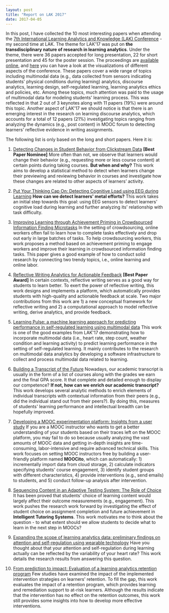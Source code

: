 ```yaml
---
layout: post
title: "Report on LAK 2017"
date: 2017-04-05
---
```


In this post, I have collected the 10 most interesting papers when attending the [7th International Learning Analytics and Knowledge (LAK) Conference](http://lak17.solaresearch.org/) - my second time at LAK. The theme for LAK'17 was put on **the transdisciplinary nature of research in learning analytics**. Under the theme, there were 36 papers accepted for long presentation, 22 for short presentation and 45 for the poster session. The proceedings are [available online](http://dl.acm.org/citation.cfm?id=3027385&picked=prox&CFID=847772281&CFTOKEN=16235751), and [here](http://ariadne.cti.espol.edu.ec/xavier/lak17/) you can have a look at the visualizations of different aspects of the conference. These papers cover a wide range of topics including multimodal data (e.g., data collected from sensors indicating students' physical conditions during learning) analytics, discourse analytics, learning design, self-regulated learning,  learning analytics ethics and policies, etc. Among these topics, much attention was paid to the usage of multimodal data for modeling students' learning process. This was reflected in that 2 out of 3 keynotes along with 11 papers (19%) were around this topic. Another aspect of LAK'17 we should notice is that there is an emerging interest in the research on learning discourse analytics, which accounts for a total of 12 papers (21%) investigating topics ranging from analyzing the dynamics (e.g., post content) in MOOC forum to detecting learners' reflective evidence in writing assignments. 

The following list is only based on the long and short papers. Here it is:

1. [Detecting Changes in Student Behavior from Clickstream Data](http://dl.acm.org/citation.cfm?id=3027430&CFID=847772281&CFTOKEN=16235751) **[Best Paper Nominee]** More often than not, we observe that learners would change their behavior (e.g., requesting more or less course content) at certain points during taking courses. **But when and why?** This work aims to develop a statistical method to detect when learners change their previewing and reviewing behavior in courses and investigate how these changes are related to other aspects of learners’ activity.

2. [Put Your Thinking Cap On: Detecting Cognitive Load using EEG during Learning](http://dl.acm.org/citation.cfm?id=3027431&CFID=847772281&CFTOKEN=16235751) **How can we detect learners' metal efforts?** This work takes an initial step towards this goal: using EEG sensors to detect learners' cognitive load during learning and further analyzing its' relationship with task difficulty.

3. [Improving Learning through Achievement Priming in Crowdsourced Information Finding Microtasks](http://dl.acm.org/citation.cfm?id=3027402&CFID=847772281&CFTOKEN=16235751) In the setting of crowdsourcing, online workers often fail to learn how to complete tasks effectively and drop out early in large batches of tasks. To help crowdsourcing workers, this work proposes a method based on achievement priming to engage workers and improve their learning in crowdsourced information finding tasks. This paper gives a good example of how to conduct solid research by connecting two trendy topics, i.e., online learning and online labor.

4. [Reflective Writing Analytics for Actionable Feedback](http://dl.acm.org/citation.cfm?id=3027436&CFID=847772281&CFTOKEN=16235751) **[Best Paper Award]** In certain contexts, reflective writing serves as a good way for students to learn better. To exert the power of reflective writing, this work designs and implements a platform, which automatically provides students with high-quality and actionable feedback at scale. Two major contributions from this work are 1) a new conceptual framework for reflective writing and 2) a computational approach to model reflective writing, derive analytics, and provide feedback.

5. [Learning Pulse: a machine learning approach for predicting performance in self-regulated learning using multimodal data](http://dl.acm.org/citation.cfm?id=3027447&CFID=847772281&CFTOKEN=16235751) This work is one of the good examples from LAK'17 demonstrating how to incorporate multimodal data (i.e., heart rate, step count, weather condition and learning activity) to predict learning performance in the setting of self-regulated learning. It mainly contributes to the research on multimodal data analytics by developing a software infrastructure to collect and process multimodal data related to learning.

6. [Building a Transcript of the Future](http://dl.acm.org/citation.cfm?id=3027418&CFID=847772281&CFTOKEN=16235751) Nowadays, our academic transcript is usually in the form of a list of courses along with the grades we earn and the final GPA score. It that complete and detailed enough to display our competence? **If not, how can we enrich our academic transcript?** This work develops several analytic methods to enrich elements of individual transcripts with contextual information from their peers (e.g., did the individual stand out from their peers?).  By doing this, measures of students' learning performance and intellectual breadth can be hopefully improved.

7. [Developing a MOOC experimentation platform: Insights from a user study](http://dl.acm.org/citation.cfm?id=3027398&CFID=847772281&CFTOKEN=16235751) If you are a MOOC instructor who wants to get a better understanding of your students based on their traces left on the MOOC platform, you may fail to do so because usually analyzing the vast amounts of MOOC data and getting in-depth insights are time-consuming, labor-intensive and require advanced technical skills. This work focuses on setting MOOC instructors free by building a user-friendly platform named **MOOCito**, which can automatically: 1) incrementally import data from cloud storage, 2) calculate indicators specifying students' course engagement, 3) identify student groups with different characteristics, 4) provide interventions (e.g., send emails) to students, and 5) conduct follow-up analysis after intervention.

8. [Sequencing Content in an Adaptive Testing System: The Role of Choice](http://dl.acm.org/citation.cfm?id=3027412&CFID=847772281&CFTOKEN=16235751) It has been proved that students' choice of learning content would largely affect their outcome measurements (e.g., engagement). This work pushes the research work forward by investigating the effect of student choice on assignment completion and future achievement in **Intelligent Tutoring Systems**. This work motivates me to think about the question - to what extent should we allow students to decide what to learn in the next step in MOOCs?

9. [Expanding the scope of learning analytics data: preliminary findings on attention and self-regulation using wearable technology](http://dl.acm.org/citation.cfm?id=3027427&CFID=847772281&CFTOKEN=16235751) Have you thought about that your attention and self-regulation during learning actually can be reflected by the variability of your heart rate? This work details the research results from answering this question.

10. [From prediction to impact: Evaluation of a learning analytics retention program](http://dl.acm.org/citation.cfm?id=3027405&CFID=847772281&CFTOKEN=16235751) Few studies have examined the impact of the implemented intervention strategies on learners' retention. To fill the gap, this work evaluates the impact of a retention program, which provides learning and remediation support to at-risk learners. Although the results indicate that the intervention has no effect on the retention outcomes, this work still provides some insights into how to develop more effective interventions.